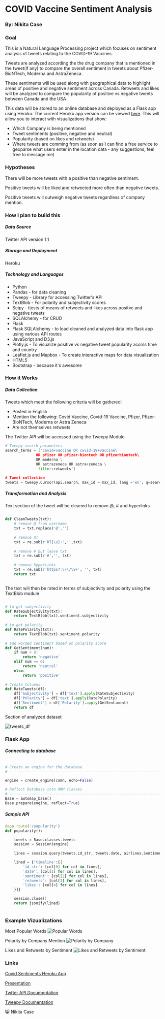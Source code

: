 # COVID Vaccine Sentiment Analysis

### By: Nikita Case


### Goal

This is a Natural Language Processing project which focuses on sentiment analysis of tweets relating to the COVID-19 Vaccines. 

Tweets are analyzed according the the drug company that is mentioned in the tweet(if any) to compare the overall sentiment in tweets about Pfizer-BioNTech, Moderna and AstraZeneca. 

These sentiments will be used along with geographical data to highlight areas of positive and negative sentiment across Canada. Retweets and likes will be analyzed to compare the popularity of positive vs negative tweets between Canada and the USA

This data will be stored to an online database and deployed as a Flask app using Heroku. The current Heroku app version can be viewed 
[here](https://covid-sentiments.herokuapp.com/). This will allow you to interact with visualizations that show:
* Which Company is being mentioned 
* Tweet sentiments (positive, negative and neutral)
* Popularity (based on likes and retweets) 
* Where tweets are comming from (as soon as I can find a free service to geoparse what users enter in the location data - any suggestions, feel free to message me)


### Hypotheses

There will be more tweets with a positive than negative sentiment.

Positive tweets will be liked and retweeted more often than negative tweets.

Positive tweets will outweigh negative tweets regardless of company mention. 


### How I plan to build this

##### Data Source
Twitter API version 1.1

##### Storage and Deployment
Heroku

##### Technology and Languages
* Python
* Pandas - for data cleaning
* Tweepy - Library for accessing Twitter's API
* TextBlob  - For polarity and subjectivity scores
* Scipy - ttests of means of retweets and likes across positve and negative tweets
* SQLAlchemy - for CRUD
* Flask
* Flask SQLAlchemy - to load cleaned and analyzed data into flask app using various API routes
* JavaScript and D3.js
* Plotly.js - To visualize positive vs negative tweet popularity acorss time and country
* Leaflet.js and Mapbox - To create interactive maps for data visualization
* HTML5 
* Bootstrap - because it's awesome


### How it Works

##### Data Collection

Tweets which meet the following criteria will be gathered: 
- Posted in English
- Mention the following: Covid Vaccine, Covid-19 Vaccine, Pfizer, Pfizer-BioNTech, Moderna or Astra Zeneca
- Are not themselves retweets

The Twitter API will be accessed using the Tweepy Module 

```python 
# Tweepy search parameters
search_terms = ['covid+vaccine OR covid-19+vaccine\ 
              OR pfizer OR pfizer-biontech OR pfizerbiontech\ 
              OR moderna \
              OR astrazeneca OR astra+zeneca \
              -filter:retweets']

# Tweet collection
tweets = tweepy.Cursor(api.search, max_id = max_id, lang ='en', q=search_terms, tweet_mode='extended').items(limit)
```

##### Transformation and Analysis

Text section of the tweet will be cleaned to remove @, # and hyperlinks

```python 

def CleanTweets(txt): 
    # remove @ from username
    txt = txt.replace('@','')    
    
    # remove RT    
    txt = re.sub(r'RT[\s]+','',txt)
    
    # remove # but leave txt
    txt = re.sub(r'#','', txt)
    
    # remove hyperlinks
    txt = re.sub(r'https?:\/\/\S+', '', txt)
    return txt
    
```

The text will then be rated in terms of subjectivity and polarity using the TextBlob module

```python 

# to get subjectivity 
def RateSubjectivity(txt):
    return TextBlob(txt).sentiment.subjectivity
    
# to get polarity
def RatePolarity(txt):
    return TextBlob(txt).sentiment.polarity
    
# add worded sentiment based on polarity score
def GetSentiment(num):
    if num < 0: 
        return 'negative' 
    elif num == 0:
        return 'neutral'
    else:
        return 'positive'
        
# Create Columns
def RateTweets(df):
    df['Subjectivity'] = df['text'].apply(RateSubjectivity)
    df['Polarity'] = df['text'].apply(RatePolarity)
    df['Sentiment'] = df['Polarity'].apply(GetSentiment)
    return df 

```

Section of analyzed dataset 

![tweets_df](herd-sentiment/static/images/ss-tweets_df.png)


### Flask App

##### Connecting to database

```python 

# Create an engine for the database
# ------------------------------------------------------------------------------

engine = create_engine(conn, echo=False)   

# Reflect Database into ORM classes
# ------------------------------------------------------------------------------
Base = automap_base()
Base.prepare(engine, reflect=True)

```


##### Sample API 

```python
@app.route('/popularity')
def popularity():

    tweets = Base.classes.tweets
    session = Session(engine)
    
    lines = session.query(tweets.id_str, tweets.date, airlines.Sentiment, tweets.retweet_count, tweets.tweet_favourite_count).all()

    lined = {'timeline':[{
        'id_str': [col[0] for col in lines], 
        'date': [col[1] for col in lines], 
        'sentiment': [col[2] for col in lines],
        'retweets': [col[3] for col in lines],
        'likes': [col[4] for col in lines]
    }]}

    session.close()
    return jsonify(lined)
    
```


### Example Vizualizations

Most Popular Words
![Popular Words](herd-sentiment/static/images/cloud-vac.png)

Polarity by Company Mention 
![Polarity by Company](herd-sentiment/static/images/polarity-violin.png)

Likes and Retweets by Sentiment
![Likes and Retweets by Sentiment](herd-sentiment/static/images/popularity.png)



### Links

[Covid Sentiments Heroku App](https://covid-sentiments.herokuapp.com/)

[Presentation](SentimentAnalysis.pdf)

[Twtter API Documentation](https://developer.twitter.com/en/docs/twitter-api)

[Tweepy Documentation](https://docs.tweepy.org/en/latest/)




:smile_cat: Nikita Case

